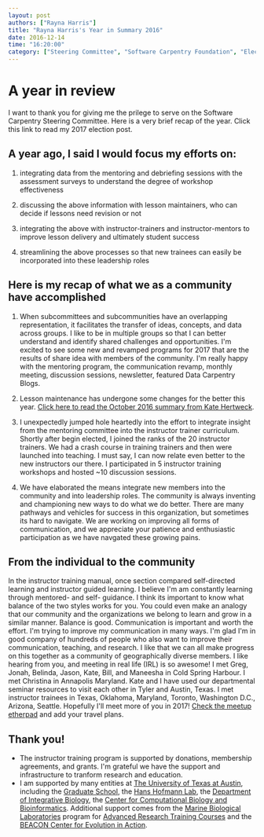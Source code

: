 ```yaml
---
layout: post
authors: ["Rayna Harris"]
title: "Rayna Harris's Year in Summary 2016"
date: 2016-12-14
time: "16:20:00"
category: ["Steering Committee", "Software Carpentry Foundation", "Election 2016"]
---
```


# A year in review 
I want to thank you for giving me the prilege to serve on the Software Carpentry Steering Committee. Here is a very brief recap of the year. Click this link to read my 2017 election post. 

## A year ago, I said I would focus my efforts on:

1. integrating data from the mentoring and debriefing sessions with the assessment surveys to understand the degree of workshop effectiveness 

2. discussing the above information with lesson maintainers, who can decide if lessons need revision or not

3. integrating the above with instructor-trainers and instructor-mentors to improve lesson delivery and ultimately student success

4. streamlining the above processes so that new trainees can easily be incorporated into these leadership roles

## Here is my recap of what we as a community have accomplished

1. When subcommittees and subcommunities have an overlapping representation, it facilitates the transfer of ideas, concepts, and data across groups. I like to be in multiple groups so that I can better understand and identify shared challenges and opportunities. I'm excited to see some new and revamped programs for 2017 that are the results of share idea with members of the community. I'm really happy with the mentoring program, the communication revamp, monthly meeting, discussion sessions, newsletter, featured Data Carpentry Blogs. 

2. Lesson maintenance has undergone some changes for the better this year. [Click here to read the October 2016 summary from Kate Hertweck](https://software-carpentry.org/blog/2016/10/maintainers-meeting.html).

3. I unexpectedly jumped hole heartedly into the effort to integrate insight from the mentoring committee into the instructor trainer curriculum. Shortly after begin elected, I joined the ranks of the 20 instructor trainers. We had a crash course in training trainers and then were launched into teaching. I must say, I can now relate even better to the new instructors our there. I participated in 5 instructor training workshops and hosted ~10 discussion sessions. 

4. We have elaborated the means integrate new members into the community and into leadership roles. The community is always inventing and championing new ways to do what we do better. There are many pathways and vehicles for success in this organization, but sometimes its hard to navigate. We are working on improving all forms of communication, and we appreciate your patience and enthusiastic participation as we have navgated these growing pains. 

## From the individual to the community
In the instructor training manual, once section compared self-directed learning and instructor guided learning. I believe I'm am constantly learning through mentored- and self- guidance. I think its important to know what balance of the two styles works for you. You could even make an analogy that our community and the organizations we belong to learn and grow in a similar manner. Balance is good.
Communication is important and worth the effort. I'm trying to improve my communication in many ways. I'm glad I'm in good company of hundreds of people who also want to improve their communication, teaching, and research. I like that we can all make progress on this together as a community of geographically diverse members. 
I like hearing from you, and meeting in real life (IRL) is so awesome! I met Greg, Jonah, Belinda, Jason, Kate, Bill, and Maneesha in Cold Spring Harbour. I met Christina in Annapolis Maryland. Kate and I have used our departmental seminar resources to visit each other in Tyler and Austin, Texas. I met instructor trainees in Texas, Oklahoma, Maryland, Toronto, Washington D.C., Arizona, Seattle. Hopefully I'll meet more of you in 2017! [Check the meetup etherpad](http://pad.software-carpentry.org/swc-events-meetup) and add your travel plans.  

## Thank you!
- The instructor training program is supported by donations, membership agreements, and grants. I'm grateful we have the support and infrastructure to tranform research and education. 
- I am supported by many entities at [The University of Texas at Austin](http://www.utexas.edu/), including the [Graduate School](https://gradschool.utexas.edu/), the [Hans Hofmann Lab](https://cichlid.biosci.utexas.edu/), the [Department of Integrative Biology](https://integrativebio.utexas.edu/), the [Center for Computational Biology and Bioinformatics](http://ccbb.utexas.edu/). Additional support comes from the [Marine Biological Laboratories](http://www.mbl.edu/) program for [Advanced Research Training Courses](http://www.mbl.edu/education/courses/) and the [BEACON Center for Evolution in Action](https://www3.beacon-center.org/).   